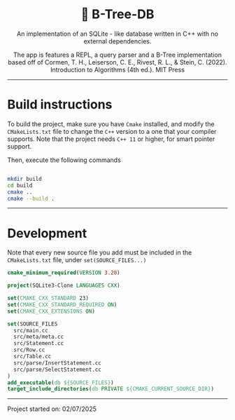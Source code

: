 <div align="center">
<h1>🌳 B-Tree-DB </h1>

An implementation of an SQLite - like database written in C++ with no
external dependencies.

The app is features a REPL, a query parser and a
B-Tree implementation based off of Cormen, T. H., Leiserson,
C. E., Rivest, R. L., & Stein, C. (2022).
Introduction to Algorithms (4th ed.). MIT Press

</div>

---

# Build instructions

To build the project, make sure you have `Cmake` installed, and modify
the `CMakeLists.txt` file to change the `C++` version to a one that your
compiler supports. Note that the project needs `C++ 11` or higher, for
smart pointer support.

Then, execute the following commands

```bash

mkdir build
cd build
cmake ..
cmake --build .
```

---

# Development

Note that every new source file you add must be included in the
`CMakeLists.txt` file, under `set(SOURCE_FILES...)`

```cmake
cmake_minimum_required(VERSION 3.20)

project(SQLite3-Clone LANGUAGES CXX)

set(CMAKE_CXX_STANDARD 23)
set(CMAKE_CXX_STANDARD_REQUIRED ON)
set(CMAKE_CXX_EXTENSIONS ON)

set(SOURCE_FILES
  src/main.cc
  src/meta/meta.cc
  src/Statement.cc
  src/Row.cc
  src/Table.cc
  src/parse/InsertStatement.cc
  src/parse/SelectStatement.cc
)
add_executable(db ${SOURCE_FILES})
target_include_directories(db PRIVATE ${CMAKE_CURRENT_SOURCE_DIR})
```

---

Project started on: 02/07/2025
